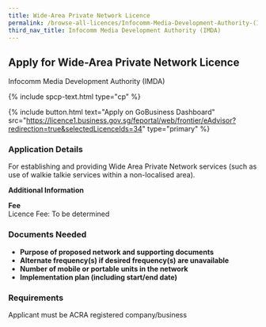 ```yaml
---
title: Wide-Area Private Network Licence
permalink: /browse-all-licences/Infocomm-Media-Development-Authority-(IMDA)/Wide-Area-Private-Network-Licence
third_nav_title: Infocomm Media Development Authority (IMDA)
---
```


## Apply for Wide-Area Private Network Licence

Infocomm Media Development Authority (IMDA)

{% include spcp-text.html type="cp" %}

{% include button.html text="Apply on GoBusiness Dashboard" src="https://licence1.business.gov.sg/feportal/web/frontier/eAdvisor?redirection=true&selectedLicenceIds=34" type="primary" %}

<H3>Application Details</H3>

<p>For establishing and providing Wide Area Private Network services (such as use of walkie talkie services within a non-localised area).</p>

<strong>Additional Information</strong>

<p><strong>Fee</strong><br />Licence Fee: To be determined</p>

<H3>Documents Needed</H3>

<ul>
<li><strong>Purpose of proposed network and supporting documents</strong></li>
<li><strong>Alternate frequency(s) if desired frequency(s) are unavailable</strong></li>
<li><strong>Number of mobile or portable units in the network</strong></li>
<li><strong>Implementation plan (including start/end date)</strong></li>
</ul>

<H3>Requirements</H3>

Applicant must be ACRA registered company/business

